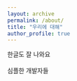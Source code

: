 ```yaml
---
layout: archive
permalink: /about/
title: "우리에 대해"
author_profile: true
---
```


한글도 잘 나와요<br>
<br>
심플한 개발자들